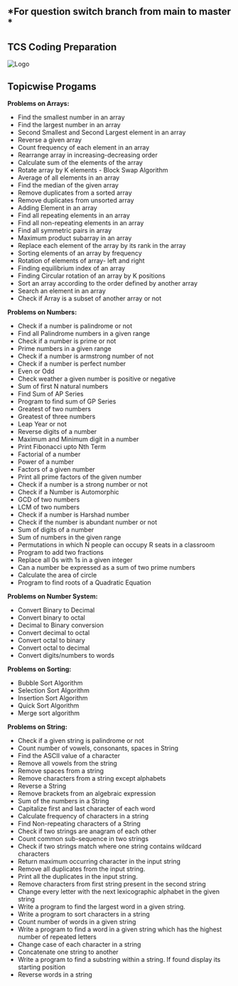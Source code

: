 ## *For question switch branch from main to master *
## TCS Coding Preparation

![Logo](https://encrypted-tbn0.gstatic.com/images?q=tbn:ANd9GcQ5ktogURzTePzP34zgIknZAYf1vALvxMq07ZlRoChJIw&s)


## Topicwise Progams

**Problems on Arrays:** 

* Find the smallest number in an array
* Find the largest number in an array
* Second Smallest and Second Largest element in an array
* Reverse a given array
* Count frequency of each element in an array
* Rearrange array in increasing-decreasing order
* Calculate sum of the elements of the array
* Rotate array by K elements - Block Swap Algorithm
* Average of all elements in an array
* Find the median of the given array
* Remove duplicates from a sorted array
* Remove duplicates from unsorted array
* Adding Element in an array
* Find all repeating elements in an array
* Find all non-repeating elements in an array
* Find all symmetric pairs in array
* Maximum product subarray in an array
* Replace each element of the array by its rank in the array
* Sorting elements of an array by frequency
* Rotation of elements of array- left and right
* Finding equilibrium index of an array
* Finding Circular rotation of an array by K positions
* Sort an array according to the order defined by another array
* Search an element in an array
* Check if Array is a subset of another array or not


**Problems on Numbers:** 


* Check if a number is palindrome or not
* Find all Palindrome numbers in a given range
* Check if a number is prime or not
* Prime numbers in a given range
* Check if a number is armstrong number of not
* Check if a number is perfect number
* Even or Odd
* Check weather a given number is positive or negative
* Sum of first N natural numbers
* Find Sum of AP Series
* Program to find sum of GP Series
* Greatest of two numbers
* Greatest of three numbers
* Leap Year or not
* Reverse digits of a number
* Maximum and Minimum digit in a number
* Print Fibonacci upto Nth Term
* Factorial of a number
* Power of a number
* Factors of a given number
* Print all prime factors of the given number
* Check if a number is a strong number or not
* Check if a Number is Automorphic
* GCD of two numbers
* LCM of two numbers
* Check if a number is Harshad number
* Check if the number is abundant number or not
* Sum of digits of a number
* Sum of numbers in the given range
* Permutations in which N people can occupy R seats in a classroom
* Program to add two fractions
* Replace all 0s with 1s in a given integer
* Can a number be expressed as a sum of two prime numbers
* Calculate the area of circle
* Program to find roots of a Quadratic Equation


**Problems on Number System:** 


* Convert Binary to Decimal
* Convert binary to octal
* Decimal to Binary conversion
* Convert decimal to octal
* Convert octal to binary
* Convert octal to decimal
* Convert digits/numbers to words

**Problems on Sorting:** 

* Bubble Sort Algorithm
* Selection Sort Algorithm
* Insertion Sort Algorithm
* Quick Sort Algorithm
* Merge sort algorithm

**Problems on String:** 

* Check if a given string is palindrome or not
* Count number of vowels, consonants, spaces in String
* Find the ASCII value of a character
* Remove all vowels from the string
* Remove spaces from a string
* Remove characters from a string except alphabets
* Reverse a String
* Remove brackets from an algebraic expression
* Sum of the numbers in a String
* Capitalize first and last character of each word
* Calculate frequency of characters in a string
* Find Non-repeating characters of a String
* Check if two strings are anagram of each other
* Count common sub-sequence in two strings
* Check if two strings match where one string contains wildcard characters
* Return maximum occurring character in the input string
* Remove all duplicates from the input string.
* Print all the duplicates in the input string.
* Remove characters from first string present in the second string
* Change every letter with the next lexicographic alphabet in the given string
* Write a program to find the largest word in a given string.
* Write a program to sort characters in a string
* Count number of words in a given string
* Write a program to find a word in a given string which has the highest number of repeated letters
* Change case of each character in a string
* Concatenate one string to another
* Write a program to find a substring within a string. If found display its starting position
* Reverse words in a string

